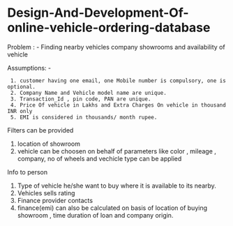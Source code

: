 # Design-And-Development-Of-online-vehicle-ordering-database

Problem : - Finding nearby vehicles company showrooms and availability of vehicle

 

Assumptions: -  

     1. customer having one email, one Mobile number is compulsory, one is optional. 
     2. Company Name and Vehicle model name are unique. 
     3. Transaction_Id , pin code, PAN are unique. 
     4. Price Of vehicle in Lakhs and Extra Charges On vehicle in thousand INR only 
     5. EMI is considered in thousands/ month rupee. 
     
     

Filters can be provided

   1. location of showroom
   2. vehicle can be choosen on behalf of parameters like color , mileage , company, no of wheels and vechicle type can be applied
   
Info to person

   1. Type of vehicle he/she want to buy where it is available to its nearby.
   2. Vehicles sells rating 
   3. Finance provider contacts
   4. finance(emi) can also be calculated on basis of location of buying showroom , time duration of loan and company origin.
   


 

 
   
   
